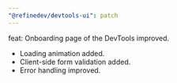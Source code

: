 ```yaml
---
"@refinedev/devtools-ui": patch
---
```


feat: Onboarding page of the DevTools improved.

- Loading animation added.
- Client-side form validation added.
- Error handling improved.
